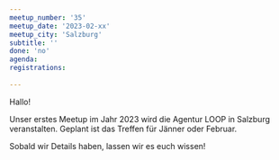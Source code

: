 ```yaml
---
meetup_number: '35'
meetup_date: '2023-02-xx'
meetup_city: 'Salzburg'
subtitle: ''
done: 'no'
agenda:
registrations:
 
---
```


Hallo!

Unser erstes Meetup im Jahr 2023 wird die Agentur LOOP in Salzburg veranstalten. Geplant ist das Treffen für
Jänner oder Februar.

Sobald wir Details haben, lassen wir es euch wissen!

